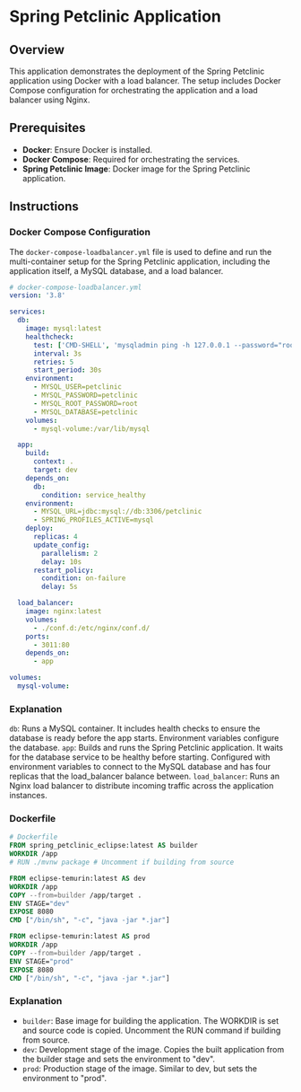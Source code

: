 # Spring Petclinic Application

## Overview

This application demonstrates the deployment of the Spring Petclinic application using Docker with a load balancer. The setup includes Docker Compose configuration for orchestrating the application and a load balancer using Nginx.

## Prerequisites

- **Docker**: Ensure Docker is installed.
- **Docker Compose**: Required for orchestrating the services.
- **Spring Petclinic Image**: Docker image for the Spring Petclinic application.

## Instructions

### Docker Compose Configuration

The `docker-compose-loadbalancer.yml` file is used to define and run the multi-container setup for the Spring Petclinic application, including the application itself, a MySQL database, and a load balancer.

```yaml
# docker-compose-loadbalancer.yml
version: '3.8'

services:
  db:
    image: mysql:latest
    healthcheck:
      test: ['CMD-SHELL', 'mysqladmin ping -h 127.0.0.1 --password="root" --silent']
      interval: 3s
      retries: 5
      start_period: 30s
    environment:
      - MYSQL_USER=petclinic
      - MYSQL_PASSWORD=petclinic
      - MYSQL_ROOT_PASSWORD=root
      - MYSQL_DATABASE=petclinic
    volumes:
      - mysql-volume:/var/lib/mysql

  app:
    build:
      context: .
      target: dev
    depends_on:
      db:
        condition: service_healthy
    environment:
      - MYSQL_URL=jdbc:mysql://db:3306/petclinic
      - SPRING_PROFILES_ACTIVE=mysql
    deploy:
      replicas: 4
      update_config:
        parallelism: 2
        delay: 10s
      restart_policy:
        condition: on-failure
        delay: 5s

  load_balancer:
    image: nginx:latest
    volumes:
      - ./conf.d:/etc/nginx/conf.d/
    ports:
      - 3011:80
    depends_on:
      - app

volumes:
  mysql-volume:
```

### Explanation

`db`: Runs a MySQL container. It includes health checks to ensure the database is ready before the app starts. Environment variables configure the database.
`app`: Builds and runs the Spring Petclinic application. It waits for the database service to be healthy before starting. Configured with environment variables to connect to the MySQL database and has four replicas that the load_balancer balance between.
`load_balancer`: Runs an Nginx load balancer to distribute incoming traffic across the application instances.

### Dockerfile

```dockerfile
# Dockerfile
FROM spring_petclinic_eclipse:latest AS builder
WORKDIR /app
# RUN ./mvnw package # Uncomment if building from source

FROM eclipse-temurin:latest AS dev
WORKDIR /app
COPY --from=builder /app/target .
ENV STAGE="dev"
EXPOSE 8080
CMD ["/bin/sh", "-c", "java -jar *.jar"]

FROM eclipse-temurin:latest AS prod
WORKDIR /app
COPY --from=builder /app/target .
ENV STAGE="prod"
EXPOSE 8080
CMD ["/bin/sh", "-c", "java -jar *.jar"]
```

### Explanation

- `builder`: Base image for building the application. The WORKDIR is set and source code is copied. Uncomment the RUN command if building from source.
- `dev`: Development stage of the image. Copies the built application from the builder stage and sets the environment to "dev".
- `prod`: Production stage of the image. Similar to dev, but sets the environment to "prod".